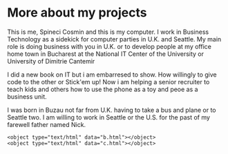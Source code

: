 <html>      
 <head>
     <h1>More about my projects</h1>
        <p>This is me, Spineci Cosmin and this is my computer. I work in Business Technology as a sidekick for computer parties in U.K. and Seattle. My main role is doing business with you in U.K. or to develop people at my office home town in Bucharest at the National IT Center of the University or University of Dimitrie Cantemir</p> 
	 <p>
I did a new book on IT but i am embarresed to show. How willingly to give code to the other or Stick'em up! Now i am helping a senior recruiter to teach kids and others how to use the phone as a toy and peoe as a business unit.
	</p>
	<p>I was born in Buzau not far from U.K. having to take a bus and plane or to Seattle two. I am willing to work in Seattle or the U.S. for the past of my farewell father named Nick.</p>

	<object type="text/html" data="b.html"></object>
	<object type="text/html" data="c.html"></object>


 <head>
<html>
